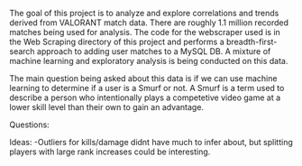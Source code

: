 The goal of this project is to analyze and explore correlations and trends derived from VALORANT match data. There are roughly 1.1 million recorded matches being used for analysis. The code for the webscraper used is in the Web Scraping directory of this project and performs a breadth-first-search approach to adding user matches to a MySQL DB. A mixture of machine learning and exploratory analysis is being conducted on this data. 

The main question being asked about this data is if we can use machine learning to determine if a user is a Smurf or not. A Smurf is a term used to describe a person who intentionally plays a competetive video game at a lower skill level than their own to gain an advantage. 


Questions:

Ideas:
    -Outliers for kills/damage didnt have much to infer about, but splitting players with large rank increases could be interesting. 